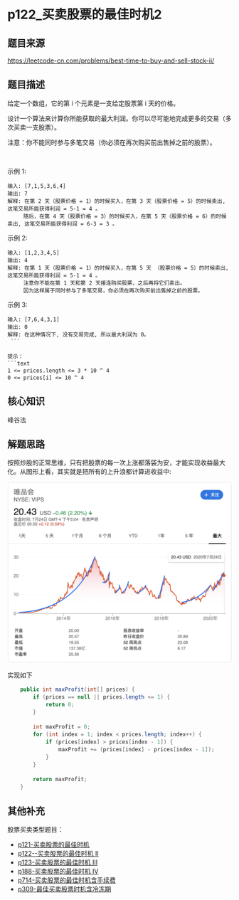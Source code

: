 # p122_买卖股票的最佳时机2
## 题目来源
https://leetcode-cn.com/problems/best-time-to-buy-and-sell-stock-ii/
## 题目描述

给定一个数组，它的第 i 个元素是一支给定股票第 i 天的价格。

设计一个算法来计算你所能获取的最大利润。你可以尽可能地完成更多的交易（多次买卖一支股票）。

注意：你不能同时参与多笔交易（你必须在再次购买前出售掉之前的股票）。

 

示例 1:
```text
输入: [7,1,5,3,6,4]
输出: 7
解释: 在第 2 天（股票价格 = 1）的时候买入，在第 3 天（股票价格 = 5）的时候卖出, 这笔交易所能获得利润 = 5-1 = 4 。
     随后，在第 4 天（股票价格 = 3）的时候买入，在第 5 天（股票价格 = 6）的时候卖出, 这笔交易所能获得利润 = 6-3 = 3 。
```

示例 2:
```text
输入: [1,2,3,4,5]
输出: 4
解释: 在第 1 天（股票价格 = 1）的时候买入，在第 5 天 （股票价格 = 5）的时候卖出, 这笔交易所能获得利润 = 5-1 = 4 。
     注意你不能在第 1 天和第 2 天接连购买股票，之后再将它们卖出。
     因为这样属于同时参与了多笔交易，你必须在再次购买前出售掉之前的股票。
```

示例 3:
```text
输入: [7,6,4,3,1]
输出: 0
解释: 在这种情况下, 没有交易完成, 所以最大利润为 0。
 ```

提示：
```text
1 <= prices.length <= 3 * 10 ^ 4
0 <= prices[i] <= 10 ^ 4
```
## 核心知识
峰谷法
## 解题思路
按照炒股的正常思维，只有把股票的每一次上涨都落袋为安，才能实现收益最大化。从图形上看，其实就是把所有的上升浪都计算进收益中:

![股票上升浪](../asset/vips股价波动图.png)


实现如下
```java
    public int maxProfit(int[] prices) {
        if (prices == null || prices.length <= 1) {
            return 0;
        }

        int maxProfit = 0;
        for (int index = 1; index < prices.length; index++) {
            if (prices[index] > prices[index - 1]) {
                maxProfit += (prices[index] - prices[index - 1]);
            }
        }

        return maxProfit;
    }

```
## 其他补充
股票买卖类型题目：
- [p121-买卖股票的最佳时机](../problem/p121_买卖股票的最佳时机.md)
- [p122--买卖股票的最佳时机 II](../problem/p122_买卖股票的最佳时机2.md)
- [p123-买卖股票的最佳时机 III](../problem/p123_买卖股票的最佳时机3.md)
- [p188-买卖股票的最佳时机 IV](../problem/p188_买卖股票的最佳时机4.md)
- [p714-买卖股票的最佳时机含手续费](../problem/p714_买卖股票的最佳时机含手续费.md)
- [p309-最佳买卖股票时机含冷冻期](../problem/p309_最佳买卖股票时机含冷冻期.md)